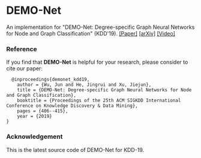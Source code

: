 # DEMO-Net
An implementation for "DEMO-Net: Degree-specific Graph Neural Networks for Node and Graph Classification" (KDD'19). [[Paper]](https://dl.acm.org/citation.cfm?id=3330950) [[arXiv]](https://arxiv.org/pdf/1906.02319.pdf) [[Video]](https://www.youtube.com/watch?v=xXrHlpb9pno)

### Reference
If you find that **DEMO-Net** is helpful for your research, please consider to cite our paper:

	  @inproceedings{demonet_kdd19,
 		author = {Wu, Jun and He, Jingrui and Xu, Jiejun},
 		title = {DEMO-Net: Degree-specific Graph Neural Networks for Node and Graph Classification},
 		booktitle = {Proceedings of the 25th ACM SIGKDD International Conference on Knowledge Discovery & Data Mining},
 		pages = {406--415},
 		year = {2019}
	}


### Acknowledgement
This is the latest source code of DEMO-Net for KDD-19.

